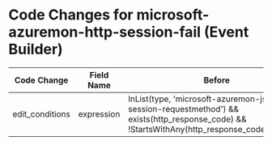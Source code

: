 # Code Changes for microsoft-azuremon-http-session-fail (Event Builder)

| Code Change | Field Name | Before | After |
|-------------|------------|--------|-------|
| edit_conditions | expression | InList(type, 'microsoft-azuremon-json-http-session-requestmethod') && exists(http_response_code) && !StartsWithAny(http_response_code,'1','2','3') | InList(type, 'microsoft-azuremon-json-http-session-requestmethod') && !StartsWithAny(http_response_code,'1','2','3') |